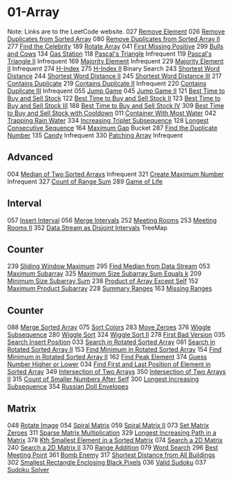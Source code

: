 # 01-Array
Note: Links are to the LeetCode website.
027 [Remove Element](https://leetcode.com/problems/remove-element/)
026 [Remove Duplicates from Sorted Array](https://leetcode.com/problems/remove-duplicates-from-sorted-array/description/)
080 [Remove Duplicates from Sorted Array II](https://leetcode.com/problems/remove-duplicates-from-sorted-array-ii/description/)
277 [Find the Celebrity](https://leetcode.com/problems/find-the-celebrity/description/)
189 [Rotate Array](https://leetcode.com/problems/rotate-array/description/)
041 [First Missing Positive](https://leetcode.com/problems/first-missing-positive/description/)
299 [Bulls and Cows](https://leetcode.com/problems/bulls-and-cows/)
134 [Gas Station](https://leetcode.com/problems/gas-station/description/)
118 [Pascal's Triangle](https://leetcode.com/problems/pascals-triangle/description/) Infrequent
119 [Pascal's Triangle II](https://leetcode.com/problems/pascals-triangle-ii/description/) Infrequent
169 [Majority Element](https://leetcode.com/problems/majority-element/description/) Infrequent
229 [Majority Element II](https://leetcode.com/problems/majority-element-ii/description/) Infrequent
274 [H-Index](https://leetcode.com/problems/h-index/description/)
275 [H-Index II](https://leetcode.com/problems/h-index-ii/description/) Binary Search
243 [Shortest Word Distance](https://leetcode.com/problems/shortest-word-distance/description/)
244 [Shortest Word Distance II](https://leetcode.com/problems/shortest-word-distance-ii/description/)
245 [Shortest Word Distance III](https://leetcode.com/problems/shortest-word-distance-iii/description/)
217 [Contains Duplicate](https://leetcode.com/problems/contains-duplicate/description/)
219 [Contains Duplicate II](https://leetcode.com/problems/contains-duplicate-ii/description/) Infrequent
220 [Contains Duplicate III](https://leetcode.com/problems/contains-duplicate-iii/description/) Infrequent
055 [Jump Game](https://leetcode.com/problems/jump-game/description/)
045 [Jump Game II](https://leetcode.com/problems/jump-game-ii/description/)
121 [Best Time to Buy and Sell Stock](https://leetcode.com/problems/best-time-to-buy-and-sell-stock/description/)
122 [Best Time to Buy and Sell Stock II](https://leetcode.com/problems/best-time-to-buy-and-sell-stock-ii/description/)
123 [Best Time to Buy and Sell Stock III](https://leetcode.com/problems/best-time-to-buy-and-sell-stock-iii/description/)
188 [Best Time to Buy and Sell Stock IV](https://leetcode.com/problems/best-time-to-buy-and-sell-stock-iv/description/)
309 [Best Time to Buy and Sell Stock with Cooldown](https://leetcode.com/problems/best-time-to-buy-and-sell-stock-with-cooldown/description/)
011 [Container With Most Water](https://leetcode.com/problems/container-with-most-water/description/)
042 [Trapping Rain Water](https://leetcode.com/problems/trapping-rain-water/description/)
334 [Increasing Triplet Subsequence](https://leetcode.com/problems/increasing-triplet-subsequence/description/)
128 [Longest Consecutive Sequence](https://leetcode.com/problems/longest-consecutive-sequence/description/)
164 [Maximum Gap](https://leetcode.com/problems/maximum-gap/description/) Bucket
287 [Find the Duplicate Number](https://leetcode.com/problems/find-the-duplicate-number/description/)
135 [Candy](https://leetcode.com/problems/candy/description/) Infrequent
330 [Patching Array](https://leetcode.com/problems/patching-array/description/) Infrequent

## Advanced
004 [Median of Two Sorted Arrays](https://leetcode.com/problems/median-of-two-sorted-arrays/description/) Infrequent
321 [Create Maximum Number](https://leetcode.com/problems/create-maximum-number/description/) Infrequent
327 [Count of Range Sum](https://leetcode.com/problems/count-of-range-sum/description/)
289 [Game of Life](https://leetcode.com/problems/game-of-life/description/)

## Interval
057 [Insert Interval](https://leetcode.com/problems/insert-interval/description/)
056 [Merge Intervals](https://leetcode.com/problems/merge-intervals/description/)
252 [Meeting Rooms](https://leetcode.com/problems/meeting-rooms/description/)
253 [Meeting Rooms II](https://leetcode.com/problems/meeting-rooms-ii/description/)
352 [Data Stream as Disjoint Intervals](https://leetcode.com/problems/data-stream-as-disjoint-intervals/description/) TreeMap

## Counter
239 [Sliding Window Maximum](https://leetcode.com/problems/sliding-window-maximum/description/)
295 [Find Median from Data Stream](https://leetcode.com/problems/find-median-from-data-stream/description/)
053 [Maximum Subarray](https://leetcode.com/problems/maximum-subarray/description/)
325 [Maximum Size Subarray Sum Equals k](https://leetcode.com/problems/maximum-size-subarray-sum-equals-k/)
209 [Minimum Size Subarray Sum](https://leetcode.com/problems/minimum-size-subarray-sum/description/)
238 [Product of Array Except Self](https://leetcode.com/problems/product-of-array-except-self/description/)
152 [Maximum Product Subarray](https://leetcode.com/problems/maximum-product-subarray/description/)
228 [Summary Ranges](https://leetcode.com/problems/summary-ranges/description/)
163 [Missing Ranges](https://leetcode.com/problems/missing-ranges/description/)

## Counter
088 [Merge Sorted Array](https://leetcode.com/problems/merge-sorted-array/description/)
075 [Sort Colors](https://leetcode.com/problems/sort-colors/description/)
283 [Move Zeroes](https://leetcode.com/problems/move-zeroes/description/)
376 [Wiggle Subsequence](https://leetcode.com/problems/wiggle-subsequence/description/)
280 [Wiggle Sort](https://leetcode.com/problems/wiggle-sort/description/)
324 [Wiggle Sort II](https://leetcode.com/problems/wiggle-sort-ii/description/)
278 [First Bad Version](https://leetcode.com/problems/first-bad-version/description/)
035 [Search Insert Position](https://leetcode.com/problems/search-insert-position/description/)
033 [Search in Rotated Sorted Array](https://leetcode.com/problems/search-in-rotated-sorted-array/description/)
081 [Search in Rotated Sorted Array II](https://leetcode.com/problems/search-in-rotated-sorted-array-ii/description/)
153 [Find Minimum in Rotated Sorted Array](https://leetcode.com/problems/find-minimum-in-rotated-sorted-array/description/)
154 [Find Minimum in Rotated Sorted Array II](https://leetcode.com/problems/find-minimum-in-rotated-sorted-array-ii/description/)
162 [Find Peak Element](https://leetcode.com/problems/find-peak-element/description/)
374 [Guess Number Higher or Lower](https://leetcode.com/problems/guess-number-higher-or-lower/)
034 [Find First and Last Position of Element in Sorted Array](https://leetcode.com/problems/find-first-and-last-position-of-element-in-sorted-array/description/)
349 [Intersection of Two Arrays](https://leetcode.com/problems/intersection-of-two-arrays/description/)
350 [Intersection of Two Arrays II](https://leetcode.com/problems/intersection-of-two-arrays-ii/description/)
315 [Count of Smaller Numbers After Self](https://leetcode.com/problems/count-of-smaller-numbers-after-self/description/)
300 [Longest Increasing Subsequence](https://leetcode.com/problems/longest-increasing-subsequence/description/)
354 [Russian Doll Envelopes](https://leetcode.com/problems/russian-doll-envelopes/description/)

## Matrix
048 [Rotate Image](https://leetcode.com/problems/rotate-image/description/)
054 [Spiral Matrix](https://leetcode.com/problems/spiral-matrix/description/)
059 [Spiral Matrix II](https://leetcode.com/problems/spiral-matrix-ii/description/)
073 [Set Matrix Zeroes](https://leetcode.com/problems/set-matrix-zeroes/description/)
311 [Sparse Matrix Multiplication](https://leetcode.com/problems/sparse-matrix-multiplication/description/)
329 [Longest Increasing Path in a Matrix](https://leetcode.com/problems/longest-increasing-path-in-a-matrix/description/)
378 [Kth Smallest Element in a Sorted Matrix](https://leetcode.com/problems/kth-smallest-element-in-a-sorted-matrix/description/)
074 [Search a 2D Matrix](https://leetcode.com/problems/search-a-2d-matrix/description/)
240 [Search a 2D Matrix II](https://leetcode.com/problems/search-a-2d-matrix-ii/description/)
370 [Range Addition](https://leetcode.com/problems/range-addition/description/)
079 [Word Search](https://leetcode.com/problems/word-search/description/)
296 [Best Meeting Point](https://leetcode.com/problems/best-meeting-point/description/)
361 [Bomb Enemy](https://leetcode.com/problems/bomb-enemy/description/)
317 [Shortest Distance from All Buildings](https://leetcode.com/problems/shortest-distance-from-all-buildings/description/)
302 [Smallest Rectangle Enclosing Black Pixels](https://leetcode.com/problems/smallest-rectangle-enclosing-black-pixels/description/)
036 [Valid Sudoku](https://leetcode.com/problems/valid-sudoku/description/)
037 [Sudoku Solver](https://leetcode.com/problems/sudoku-solver/description/)